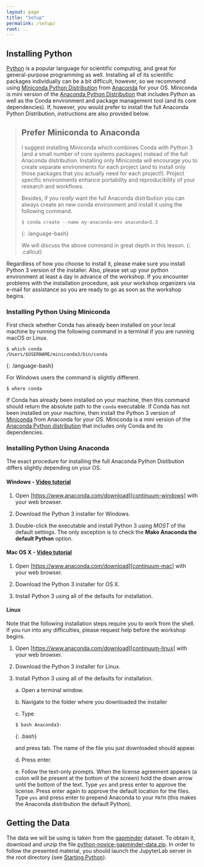 ```yaml
---
layout: page
title: "Setup"
permalink: /setup/
root: ..
---
```


## Installing Python

[Python][python] is a popular language for scientific computing, and great for general-purpose 
programming as well. Installing all of its scientific packages individually can be a bit 
difficult, however, so we recommend using [Miniconda Python Distribution][miniconda] from 
[Anaconda][anaconda] for your OS. Miniconda is mini version of the 
[Anaconda Python Distribution][anaconda-distribution] that includes Python as well as the Conda 
environment and package management tool (and its core dependencies). If, however, you would prefer 
to install the full Anaconda Python Distribution, instructions are also provided below.

> ## Prefer Miniconda to Anaconda
>
> I suggest installing Miniconda which combines Conda with Python 3 (and a small number of core 
> systems packages) instead of the full Anaconda distribution. Installing only Miniconda will 
> encourage you to create separate environments for each project (and to install only those packages 
> that you actually need for each project!). Project specific environments enhance portability and 
> reproducibility of your research and workflows. 
> 
> Besides, if you *really* want the full Anaconda distribution you can always create an new conda 
> environment and install it using the following command.
>
> ~~~
> $ conda create --name my-anaconda-env anaconda=5.3
> ~~~
> {: .language-bash}
>
> We will discuss the above command in great depth in this lesson.
{: .callout}

Regardless of how you choose to install it, please make sure you install Python 3 version of the 
installer. Also, please set up your python environment at least a day in advance of the workshop. 
If you encounter problems with the installation procedure, ask your workshop organizers via e-mail 
for assistance so you are ready to go as soon as the workshop begins.

### Installing Python Using Miniconda

First check whether Conda has already been installed on your local machine by running the 
following command in a terminal if you are running macOS or Linux.

~~~
$ which conda
/Users/$USERNAME/miniconda3/bin/conda
~~~
{: .language-bash}

For Windows users the command is slightly different.

~~~
$ where conda
~~~

If Conda has already been installed on your machine, then this command should return the 
absolute path to the `conda` executable. If Conda has not been installed on your machine, then 
install the Python 3 version of [Miniconda](https://docs.conda.io/en/latest/miniconda.html) from 
Anaconda for your OS. Miniconda is a mini version of the 
[Anaconda Python distribution](https://www.anaconda.com/distribution/) that includes only Conda 
and its dependencies.

### Installing Python Using Anaconda

The exact procedure for installing the full Anaconda Python Distibution differs slightly depending 
on your OS.

#### Windows - [Video tutorial][video-windows]

1. Open [https://www.anaconda.com/download][continuum-windows]
   with your web browser.

2. Download the Python 3 installer for Windows.

3. Double-click the executable and install Python 3 using _MOST_ of the
   default settings. The only exception is to check the 
   **Make Anaconda the default Python** option.

#### Mac OS X - [Video tutorial][video-mac]

1. Open [https://www.anaconda.com/download][continuum-mac]
   with your web browser.

2. Download the Python 3 installer for OS X.

3. Install Python 3 using all of the defaults for installation.

#### Linux

Note that the following installation steps require you to work from the shell. 
If you run into any difficulties, please request help before the workshop begins.

1.  Open [https://www.anaconda.com/download][continuum-linux] with your web browser.

2.  Download the Python 3 installer for Linux.

3.  Install Python 3 using all of the defaults for installation.

    a.  Open a terminal window.

    b.  Navigate to the folder where you downloaded the installer

    c.  Type

    ~~~
    $ bash Anaconda3-
    ~~~
    {: .bash}

    and press tab.  The name of the file you just downloaded should appear.

    d.  Press enter.

    e.  Follow the text-only prompts.  When the license agreement appears (a colon
        will be present at the bottom of the screen) hold the down arrow until the 
        bottom of the text. Type `yes` and press enter to approve the license. Press 
        enter again to approve the default location for the files. Type `yes` and 
        press enter to prepend Anaconda to your `PATH` (this makes the Anaconda 
        distribution the default Python).

## Getting the Data

The data we will be using is taken from the [gapminder][gapminder] dataset.
To obtain it, download and unzip the file 
[python-novice-gapminder-data.zip]({{page.root}}/files/python-novice-gapminder-data.zip).
In order to follow the presented material, you should launch the JupyterLab 
server in the root directory (see [Starting Python](#Starting-Python)).

[anaconda]: https://www.anaconda.com/
[anaconda-distribution]: https://www.anaconda.com/distribution/
[miniconda]: https://docs.conda.io/en/latest/miniconda.html
[continuum-mac]: https://www.anaconda.com/download/#macos
[continuum-linux]: https://www.anaconda.com/download/#linux
[continuum-windows]: https://www.anaconda.com/download/#windows
[gapminder]: http://gapminder.org
[python]: https://python.org
[video-mac]: https://www.youtube.com/watch?v=TcSAln46u9U
[video-windows]: https://www.youtube.com/watch?v=xxQ0mzZ8UvA